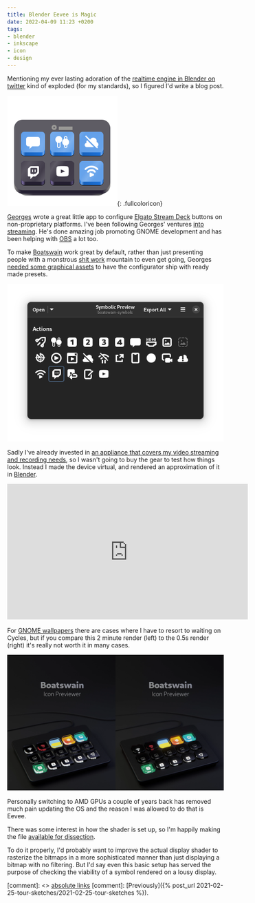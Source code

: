 ```yaml
---
title: Blender Eevee is Magic
date: 2022-04-09 11:23 +0200
tags:
- blender
- inkscape
- icon
- design
---
```

Mentioning my ever lasting adoration of the [realtime engine in Blender on twitter](https://twitter.com/jimmac/status/1512533410677469188) kind of exploded (for my standards), so I figured I'd write a blog post.

![Boatswain](com.feaneron.Boatswain.svg){: .fullcoloricon}

[Georges](https://feaneron.com/) wrote a great little app to configure [Elgato Stream Deck](https://www.elgato.com/en/stream-deck) buttons on non-proprietary platforms. I've been following Georges' ventures [into streaming](https://www.youtube.com/c/GeorgesStavracas/videos). He's done amazing job promoting GNOME development and has been helping with [OBS](https://obsproject.com/) a lot too.

To make [Boatswain](https://feaneron.com/2022/03/17/boatswain-your-stream-deck-app-for-linux/) work great by default, rather than just presenting people with a monstrous [shit work](https://zachholman.com/posts/shit-work/) mountain to even get going, Georges [needed some graphical assets](https://gitlab.gnome.org/World/boatswain/-/issues/18) to have the configurator ship with ready made presets. 

![Boatswain Screenshot](scr-boatswain.png)

Sadly I've already invested in [an appliance that covers my video streaming and recording needs](https://www.blackmagicdesign.com/products/atemmini), so I wasn't going to buy the gear to test how things look. Instead I made the device virtual, and rendered an approximation of it in [Blender](https://flathub.org/apps/details/org.blender.Blender).

<!-- vimeo is a racket 
<iframe src="https://player.vimeo.com/video/697659862?h=41eb37e115&amp;badge=0&amp;autopause=0&amp;player_id=0&amp;app_id=58479" frameborder="0" allow="autoplay; fullscreen; picture-in-picture" allowfullscreen style="width: 100%; height: auto; aspect-ratio: 16 / 9;"></iframe>
<script src="https://player.vimeo.com/api/player.js"></script>
-->

<iframe width="560" height="315" src="https://www.youtube.com/embed/RAv6eNpBnBY?si=8GraybI2ZjzOFSXx" title="YouTube video player" frameborder="0" allow="accelerometer; autoplay; clipboard-write; encrypted-media; gyroscope; picture-in-picture; web-share" referrerpolicy="strict-origin-when-cross-origin" allowfullscreen></iframe>

For [GNOME wallpapers](https://gitlab.gnome.org/GNOME/gnome-backgrounds/) there are cases where I have to resort to waiting on Cycles, but if you compare this 2 minute render (left) to the 0.5s render (right) it's really not worth it in many cases. 

![Cycles left, Eevee right](171-stream-deck.webp)

Personally switching to AMD GPUs a couple of years back has removed much pain updating the OS and the reason I was allowed to do that is Eevee.

There was some interest in how the shader is set up, so I'm happily making the file [available for dissection](https://www.blendswap.com/blend/29924).

To do it properly, I'd probably want to improve the actual display shader to rasterize the bitmaps in a more sophisticated manner than just displaying a bitmap with no filtering. But I'd say even this basic setup has served the purpose of checking the viability of a symbol rendered on a lousy display.

[comment]: <> <a href="{{ site.url }}{{ page.url }}">absolute links</a>
[comment]: [Previously]({% post_url 2021-02-25-tour-sketches/2021-02-25-tour-sketches %}).